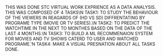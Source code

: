 THIS WAS DONE STC VIRTUAL WORK EXPRIENCE AS A DATA ANALYSIS.\
THIS WAS COMPOSED OF 4 TASKS\N
TASK1: TO STUDY THE BEHAVIOUR OF THE VIEWERS IN REAGARDS OF (HD VS SD) DIFFRENTATING BY PROGRAME TYPE (MOVIE OR TV SERIES).\N
TASK2: TO PREDICT THE WATCHTIME IN THE NEXT TO MONTHES BASED ON THE DATA OF THE LAST 4 MONTHS.\N
TASK3: TO BUILD A ML RECOMMENAION SYSTEM FOR MOVIES AND TV SHOWS CATERD TO USER AND WATCHED PROGRAME.'N
TASK4: MAKE A VISUAL PRESNATION ABOUT ALL TASKS DONE.
